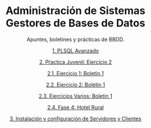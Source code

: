 <div align="center">

# Administración de Sistemas Gestores de Bases de Datos

Apuntes, boletines y prácticas de BBDD.

[1. PLSQL Avanzado](./ApuntesPL.md)

[2. Pŕactica Juvenil: Ejercicio 2](./Ejercicio2Practicajuvenil.md)

[2.1. Ejercicio 1: Boletin 1](./Ejercicio_1)

[2.2. Ejercicio 2: Boletin 1](./Ejercicio_2)

[2.3. Ejercicios Varios: Boletin 1](./EjerciciosVarios)

[2.4. Fase 4: Hotel Rural](./fase4.md)

[3. Instalación y configuración de Servidores y Clientes](./ABD_practica.md)
</div>
